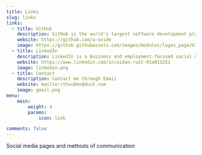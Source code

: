 ```yaml
---
title: Links
slug: links
links:
  - title: GitHub
    description: GitHub is the world's largest software development platform.
    website: https://github.com/a-oxide
    image: https://github.githubassets.com/images/modules/logos_page/GitHub-Mark.png
  - title: LinkedIn
    description: LinkedIn is a business and employment-focused social media platform that works through websites and mobile apps.
    website: https://www.linkedin.com/in/aidan-rust-91a013251
    image: linkedin.png
  - title: Contact
    description: Contact me through Email
    website: mailto:cthuu8mv@duck.com
    image: gmail.png
menu:
    main:
        weight: 4
        params:
            icon: link

comments: false
---
```


Social media pages and methods of communication
